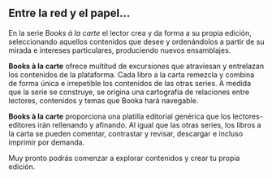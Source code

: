## Entre la red y el papel…
En la serie *Books à la carte* el lector crea y da forma a su propia edición, seleccionando aquellos contenidos que
desee y ordenándolos a partir de su mirada e intereses particulares, produciendo nuevos ensamblajes.

**Books à la carte** ofrece multitud de excursiones que atraviesan y entrelazan los contenidos de la plataforma.
Cada libro a la carta remezcla y combina de forma única e irrepetible los contenidos de las otras series.
A medida que la serie se construye, se origina una cartografía de relaciones entre lectores,
contenidos y temas que Booka hará navegable.

**Books à la carte** proporciona una platilla editorial genérica que los lectores-editores irán rellenando y afinando.
Al igual que las otras series, los libros a la carta se pueden comentar, contrastar y revisar,
descargar e incluso imprimir por demanda.

Muy pronto podrás comenzar a explorar contenidos y crear tu propia edición.